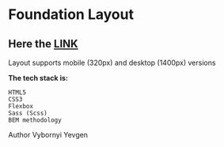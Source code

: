 # Foundation Layout

## Here the [LINK](https://vybornyi.github.io/Foundation-Layout/)

Layout supports mobile (320px) and desktop (1400px) versions

**The tech stack is:**

    HTML5
    CSS3
    Flexbox
    Sass (Scss)
    BEM methodology

Author
Vybornyi Yevgen
